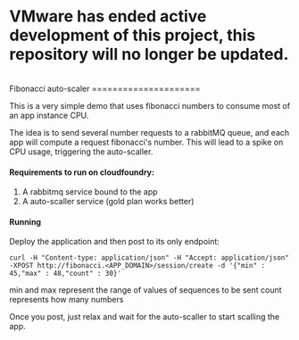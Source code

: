 <h1> VMware has ended active development of this project, this repository will no longer be updated.</h1><br>Fibonacci auto-scaler
=====================

This is a very simple demo that uses fibonacci numbers to consume most of an app instance CPU.

The idea is to send several number requests to a rabbitMQ queue, and each app will compute a request fibonacci's number. This will lead to a spike on CPU usage, triggering the auto-scaller.

#### Requirements to run on cloudfoundry:

1. A rabbitmq service bound to the app 
2. A auto-scaller service (gold plan works better)

#### Running

Deploy the application and then post to its only endpoint:

~~~
curl -H "Content-type: application/json" -H "Accept: application/json" -XPOST http://fibonacci.<APP_DOMAIN>/session/create -d '{"min" : 45,"max" : 48,"count" : 30}'

~~~

min and max represent the range of values of sequences to be sent
count represents how many numbers

Once you post, just relax and wait for the auto-scaller to start scalling the app.


